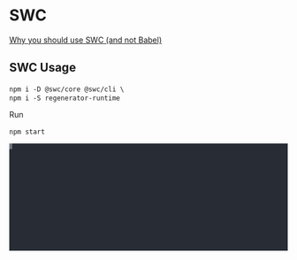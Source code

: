 # SWC

[Why you should use SWC (and not Babel)](https://blog.logrocket.com/why-you-should-use-swc/)

## SWC Usage

```
npm i -D @swc/core @swc/cli \
npm i -S regenerator-runtime
```

Run

```
npm start
```

![](./why-swc.svg)